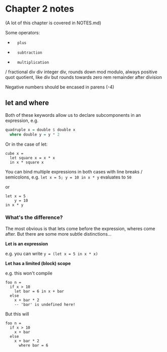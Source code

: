 # Chapter 2 notes

(A lot of this chapter is covered in NOTES.md)

Some operators:

+       plus
-       subtraction
*       multiplication
/       fractional div
div     integer div, rounds down
mod     modulo, always positive
quot    quotient, like div but rounds towards zero
rem     remainder after division

Negative numbers should be encased in parens (-4)

## let and where

Both of these keywords allow us to declare subcomponents in an expression, e.g.

```haskell
quadruple x = double $ double x
  where double y = y * 2
```

Or in the case of let:

```
cube x =
  let square x = x * x
  in x * square x
```

You can bind multiple expressions in both cases with line breaks / semicolons, e.g. `let x = 5; y = 10 in x * y` evaluates to `50`

or

```
let x = 5
    y = 10
in x * y
```

### What's the difference?

The most obvious is that lets come before the expression, wheres come after. But there are some more subtle distinctions...

**Let is an expression**

e.g. you can write `y = (let x = 5 in x * x)`

**Let has a limited (block) scope**

e.g. this won't compile

```
foo n =
  if x > 10
    let bar = 6 in x + bar
  else
    x + bar * 2
    -- 'bar' is undefined here!
```

But this will

```
foo n =
  if x > 10
    x + bar
  else
    x + bar * 2
      where bar = 6
```